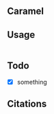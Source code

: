
## Caramel 


## Usage

```python


```


## Todo

- [x] something


## Citations

```bibtex


```
